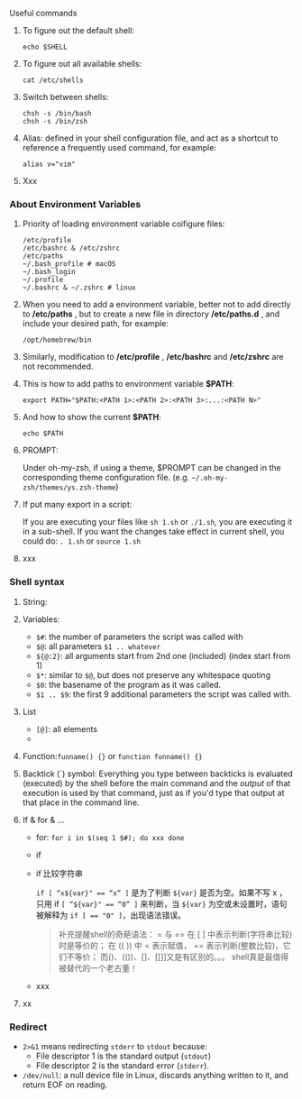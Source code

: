 Useful commands

1. To figure out the default shell:

   ```shell
   echo $SHELL
   ```


2. To figure out all available shells:

   ```shell
   cat /etc/shells
   ```


3. Switch between shells:

   ```shell
   chsh -s /bin/bash
   chsh -s /bin/zsh
   ```


4. Alias: defined in your shell configuration file, and act as a shortcut to reference a frequently used command, for example:

   ```shell
   alias v="vim"
   ```


5. Xxx



### About Environment Variables

1. Priority of loading environment variable coifigure files:

   ```shell
   /etc/profile
   /etc/bashrc & /etc/zshrc
   /etc/paths 
   ~/.bash_profile # macOS
   ~/.bash_login 
   ~/.profile 
   ~/.bashrc & ~/.zshrc # linux
   ```


2. When you need to add a environment variable, better not to add directly to **/etc/paths** , but to create a new file in directory **/etc/paths.d** , and include your desired path, for example:

   ```shell
   /opt/homebrew/bin
   ```


3. Similarly, modification to **/etc/profile** , **/etc/bashrc** and **/etc/zshrc** are not recommended.

4. This is how to add paths to environment variable **$PATH**:

   ```shell
   export PATH="$PATH:<PATH 1>:<PATH 2>:<PATH 3>:...:<PATH N>"
   ```


5. And how to show the current **$PATH**:

   ```shell
   echo $PATH
   ```


6. PROMPT:

   Under oh-my-zsh, if using a theme, $PROMPT can be changed in the corresponding theme configuration file. (e.g. `~/.oh-my-zsh/themes/ys.zsh-theme`)

7. If put many export in a script:

   If you are executing your files like `sh 1.sh` or `./1.sh`, you are executing it in a sub-shell. If you want the changes take effect in current shell, you could do: `. 1.sh` or `source 1.sh`

8. xxx



### Shell syntax

1. String:

2. Variables:
   - `$#`: the number of parameters the script was called with
   - `$@`: all parameters `$1 .. whatever`
   - `${@:2}`: all arguments start from 2nd one (included) (index start from 1) 
   - `$*`: similar to `$@`, but does not preserve any whitespace quoting
   - `$0`: the basename of the program as it was called.
   - `$1 .. $9`: the first 9 additional parameters the script was called with.
   
3. List
   - `[@]`: all elements
   - 
   
4. Function:`funname() {}` or `function funname() {}`

5. Backtick (`) symbol: Everything you type between backticks is evaluated (executed) by the shell before the main command and the *output* of that execution is used by that command, just as if you'd type that output at that place in the command line.

6. If & for & ...
   - for: `for i in $(seq 1 $#); do xxx done`
   
   - if
   
   - if 比较字符串
   
     `if [ “x${var}" == “x” ]` 是为了判断 `${var}` 是否为空。如果不写 x ，只用 if `[ “${var}" == “0” ]` 来判断，当 `${var}` 为空或未设置时，语句被解释为 `if [ == "0" ]`，出现语法错误。
   
     > 补充提醒shell的奇葩语法： = 与 == 在 [ ] 中表示判断(字符串比较)时是等价的； 在 (( )) 中 = 表示赋值， == 表示判断(整数比较)，它们不等价； 而()、(())、[]、[[]]又是有区别的。。。 shell真是最值得被替代的一个老古董！
   
   - xxx
   
7. xx



### Redirect

- `2>&1` means redirecting `stderr` to `stdout` because:
  - File descriptor 1 is the standard output (`stdout`)
  - File descriptor 2 is the standard error (`stderr`).
- `/dev/null`: a null device file in Linux, discards anything written to it, and return EOF on reading.